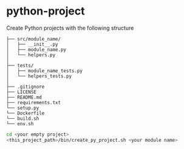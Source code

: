 # python-project
Create Python projects with the following structure


``` 
├── src/module_name/
│   ├── __init__.py
│   ├── module_name.py
│   └── helpers.py
│
├── tests/
│   ├── module_name_tests.py
│   └── helpers_tests.py
│
├── .gitignore
├── LICENSE
├── README.md
├── requirements.txt
└── setup.py
└── Dockerfile
└── build.sh
└── env.sh

```
```bash
cd <your empty project>
<this_project_path>/bin/create_py_project.sh <your module name>
```
